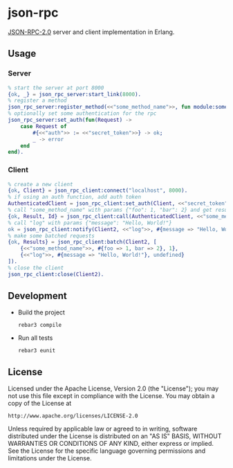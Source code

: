 # json-rpc

[JSON-RPC-2.0](https://www.jsonrpc.org/specification) server and client implementation in Erlang.

## Usage

### Server

```erlang
% start the server at port 8000
{ok, _} = json_rpc_server:start_link(8000).
% register a method
json_rpc_server:register_method(<<"some_method_name">>, fun module:some_method/1).
% optionally set some authentication for the rpc
json_rpc_server:set_auth(fun(Request) ->
    case Request of
        #{<<"auth">> := <<"secret_token">>} -> ok;
        _ -> error
    end
end).
```

### Client

```erlang
% create a new client
{ok, Client} = json_rpc_client:connect("localhost", 8000).
% if using an auth function, add auth token
AuthenticatedClient = json_rpc_client:set_auth(Client, <<"secret_token">>).
% call "some_method_name" with params {"foo": 1, "bar": 2} and get result
{ok, Result, Id} = json_rpc_client:call(AuthenticatedClient, <<"some_method_name">>, #{foo => 1, bar => 2}, 1).
% call "log" with params {"message": "Hello, World!"}
ok = json_rpc_client:notify(Client2, <<"log">>, #{message => "Hello, World!"}).
% make some batched requests
{ok, Results} = json_rpc_client:batch(Client2, [
    {<<"some_method_name">>, #{foo => 1, bar => 2}, 1},
    {<<"log">>, #{message => "Hello, World!"}, undefined}
]).
% close the client
json_rpc_client:close(Client2).
```

## Development

- Build the project
  ```
  rebar3 compile
  ```
- Run all tests
  ```
  rebar3 eunit
  ```

## License

Licensed under the Apache License, Version 2.0 (the "License");
you may not use this file except in compliance with the License.
You may obtain a copy of the License at

    http://www.apache.org/licenses/LICENSE-2.0

Unless required by applicable law or agreed to in writing, software
distributed under the License is distributed on an "AS IS" BASIS,
WITHOUT WARRANTIES OR CONDITIONS OF ANY KIND, either express or implied.
See the License for the specific language governing permissions and
limitations under the License.
